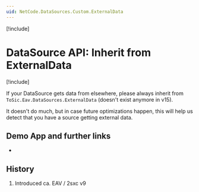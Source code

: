 ```yaml
---
uid: NetCode.DataSources.Custom.ExternalData
---
```


[!include[](_obsolete-docs.md)]

# DataSource API: Inherit from ExternalData

[!include[](~/pages/basics/stack/_shared-float-summary.md)]
<style> .context-box-summary .datasource-custom { visibility: visible; } </style>

If your DataSource gets data from elsewhere, please always inherit from `ToSic.Eav.DataSources.ExternalData` (doesn't exist anymore in v15).

It doesn't do much, but in case future optimizations happen, this will help us detect that you have a source getting external data.


## Demo App and further links

* [](xref:NetCode.DataSources.Custom.TutorialBasic.Index)

## History

1. Introduced ca. EAV / 2sxc v9

